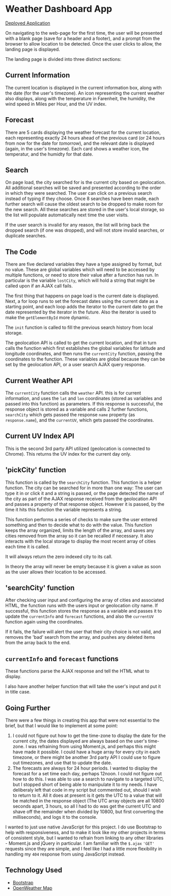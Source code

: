 # Weather Dashboard App

[Deployed Application](https://agtravis.github.io/homework-week-6/index.html)

On navigating to the web-page for the first time, the user will be presented with a blank page (save for a header and a footer), and a prompt from the browser to allow location to be detected. Once the user clicks to allow, the landing page is displayed.

The landing page is divided into three distinct sections:

## Current Information

The current location is displayed in the current information box, along with the date (for the user's timezone). An icon representing the current weather also displays, along with the temperature in Farenheit, the humidity, the wind speed in Miles per Hour, and the UV index.

## Forecast

There are 5 cards displaying the weather forecast for the current location, each representing exactly 24 hours ahead of the previous card (or 24 hours from now for the date for _tomorrow_), and the relevant date is displayed (again, in the user's timezone). Each card shows a weather icon, the temperatur, and the humidty for that date.

## Search

On page load, the city searched for is the current city based on geolocation. All additional searches will be saved and presented according to the order in which they were searched. The user can click on a previous search instead of typing if they choose. Once 8 searches have been made, each further search will cause the oldest search to be dropped to make room for the new search. All these searches are stored in the user's local storage, so the list will populate automatically next time the user visits.

If the user search is invalid for any reason, the list will bring back the dropped search (if one was dropped), and will not store invalid searches, or duplicate searches.

## The Code

There are five declared variables they have a type assigned by format, but no value. These are global variables which will need to be accessed by multiple functions, or need to store their value after a function has run. In particular is the variable `lostCity`, which will hold a string that might be called upon if an AJAX call fails.

The first thing that happens on page load is the current date is displayed. Next, a for loop runs to set the forecast dates using the current date as a starting point, and each loop adds the iterator to the current date to get the date represented by the iterator in the future. Also the iterator is used to make the `getElementById` more dynamic.

The `init` function is called to fill the previous search history from local storage.

The geolocation API is called to get the current location, and that in turn calls the function which first establishes the global variables for latitude and longitude coordinates, and then runs the `currentCity` function, passing the coordinates to the function. These variables are global because they can be set by the geolocation API, or a user search AJAX query response.

## Current Weather API

The `currentCity` function calls the `weather` API. this is for current information, and uses the `lat` and `lon` coordinates (stored as variables and passed into this function) as parameters. If this response is successful, the response object is stored as a variable and calls 2 further functions, `searchCity` which gets passed the response `name` property (as `response.name`), and the `currentUV`, which gets passed the coordinates.

## Current UV Index API

This is the second 3rd party API utilized (geolocation is connected to Chrome). This returns the UV index for the current day only.

## 'pickCity' function

This function is called by the `searchCity` function. This function is a helper function. The city can be searched for in more than one way: The user can type it in or click it and a string is passed, or the page detected the name of the city as part of the AJAX response received from the geolocation API and passes a property of that response object. However it is passed, by the time it hits this function the variable represents a string.

This function performs a series of checks to make sure the user entered something and then to decide what to do with the value. This function keeps the array organized, limits the length of the array, and saves any cities removed from the array so it can be recalled if necessary. It also interacts with the local storage to display the most recent array of cities each time it is called.

It will always return the zero indexed city to its call.

In theory the array will never be empty because it is given a value as soon as the user allows their location to be accessed.

## 'searchCity' function

After checking user input and configuring the array of cities and associated HTML, the function runs with the users input or geolocation city name. If successful, this function stores the response as a variable and passes it to update the `currentInfo` and `forecast` functions, and also the `currentUV` function again using the coordinates.

If it fails, the failure will alert the user that their city choice is not valid, and removes the 'bad' search from the array, and pushes any deleted items from the array back to the end.

## `currentInfo` and `forecast` functions

These functions parse the AJAX response and tell the HTML what to display.

I also have another helper function that will take the user's input and put it in title case.

## Going Further

There were a few things in creating this app that were not essential to the brief, but that I would like to implement at some point:

1. I could not figure out how to get the time-zone to display the date for the current city, the dates displayed are always based on the user's time-zone. I was refraining from using Moment.js, and perhaps this might have made it possible. I could have a huge array for every city in each timezone, or there might be another 3rd party API I could use to figure out timezones, and use that to update the date.
1. The forecasts are always for 24 hour periods. I wanted to display the forecast for a set time each day, perhaps 12noon. I could not figure out how to do this. I was able to use a search to navigate to a targeted UTC, but I stopped short of being able to manipulate it to my needs. I have deliberaly left that code in my script but commented out, should I wish to return to it. All it does at present is it gets the UTC to a value that will be matched in the response object (The UTC array objects are all 10800 seconds apart, 3 hours, so all I had to do was get the current UTC and shave off the remainder when divided by 10800, but first converting the milliseconds), and logs it to the console.

I wanted to just use native JavaScript for this project. I do use Bootstrap to help with responsiveness, and to make it look like my other projects in terms of consistent style, but I wanted to refrain from linking to any other libraries - Moment.js and jQuery in particular. I am familiar with the `$.ajax` `'GET'` requests since they are simple, and I feel like I had a little more flexibility in handling my `404` response from using JavaScript instead.

## Technology Used

- [Bootstrap](https://getbootstrap.com/)
- [OpenWeather Map](https://api.openweathermap.org)
